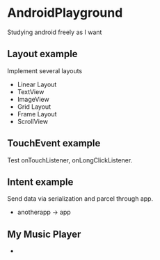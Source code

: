 # AndroidPlayground
Studying android freely as I want

## Layout example
Implement several layouts
- Linear Layout
- TextView
- ImageView
- Grid Layout
- Frame Layout
- ScrollView

## TouchEvent example
Test onTouchListener, onLongClickListener.

## Intent example
Send data via serialization and parcel through app.
- anotherapp -> app

## My Music Player
- 